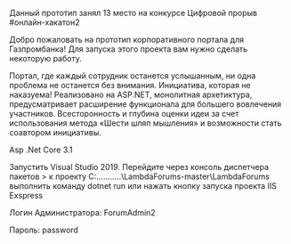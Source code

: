 Данный прототип занял 13 место на конкурсе Цифровой прорыв #онлайн-хакатон2


Добро пожаловать на прототип корпоративного портала для Газпромбанка! 
Для запуска этого проекта вам нужно сделать некоторую работу.

Портал, где каждый сотрудник останется услышанным, ни одна проблема не останется без внимания. Инициатива, которая не наказуема! Реализовано на ASP.NET, монолитная архетиктура, предусматривает расширение функционала для большего вовлечения участников. Всесторонность и глубина оценки идеи за счет использования метода «Шести шляп мышления» и возможности стать соавтором инициативы.


Asp .Net Core 3.1 

Запустить  Visual Studio 2019.
Перейдите через консоль диспетчера пакетов > к проекту  C:...........\LambdaForums-master\LambdaForums\
выполнить команду dotnet run или нажать кнопку запуска проекта IIS Exspress

Логин Администратора: ForumAdmin2

Пароль: password
